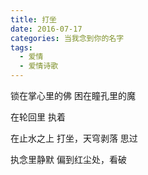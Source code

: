 ```yaml
---
title: 打坐
date: 2016-07-17
categories: 当我念到你的名字
tags:
  - 爱情
  - 爱情诗歌
---
```


锁在掌心里的佛
困在瞳孔里的魔
<!--more-->
在轮回里
执着

在止水之上
打坐，天穹剥落 
思过

执念里静默
偏到红尘处，看破